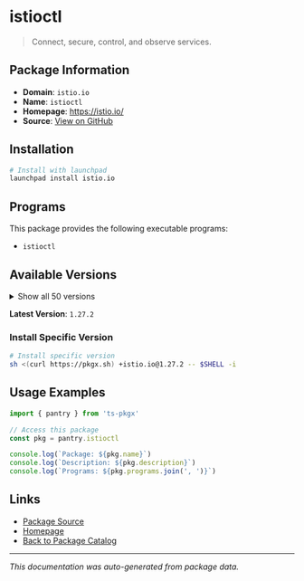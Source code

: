 # istioctl

> Connect, secure, control, and observe services.

## Package Information

- **Domain**: `istio.io`
- **Name**: `istioctl`
- **Homepage**: https://istio.io/
- **Source**: [View on GitHub](https://github.com/pkgxdev/pantry/tree/main/projects/istio.io/package.yml)

## Installation

```bash
# Install with launchpad
launchpad install istio.io
```

## Programs

This package provides the following executable programs:

- `istioctl`

## Available Versions

<details>
<summary>Show all 50 versions</summary>

- `1.27.2`, `1.27.1`, `1.27.0`, `1.26.5`, `1.26.4`
- `1.26.3`, `1.26.2`, `1.26.1`, `1.26.0`, `1.25.5`
- `1.25.4`, `1.25.3`, `1.25.2`, `1.25.1`, `1.25.0`
- `1.24.6`, `1.24.4`, `1.24.3`, `1.24.2`, `1.24.1`
- `1.24.0`, `1.23.6`, `1.23.5`, `1.23.4`, `1.23.3`
- `1.23.2`, `1.23.1`, `1.23.0`, `1.22.8`, `1.22.7`
- `1.22.6`, `1.22.5`, `1.22.4`, `1.22.3`, `1.22.2`
- `1.22.1`, `1.22.0`, `1.21.6`, `1.21.5`, `1.21.4`
- `1.21.3`, `1.21.2`, `1.21.1`, `1.21.0`, `1.20.8`
- `1.20.7`, `1.20.6`, `1.20.5`, `1.19.10`, `1.19.9`

</details>

**Latest Version**: `1.27.2`

### Install Specific Version

```bash
# Install specific version
sh <(curl https://pkgx.sh) +istio.io@1.27.2 -- $SHELL -i
```

## Usage Examples

```typescript
import { pantry } from 'ts-pkgx'

// Access this package
const pkg = pantry.istioctl

console.log(`Package: ${pkg.name}`)
console.log(`Description: ${pkg.description}`)
console.log(`Programs: ${pkg.programs.join(', ')}`)
```

## Links

- [Package Source](https://github.com/pkgxdev/pantry/tree/main/projects/istio.io/package.yml)
- [Homepage](https://istio.io/)
- [Back to Package Catalog](../../package-catalog.md)

---

*This documentation was auto-generated from package data.*
